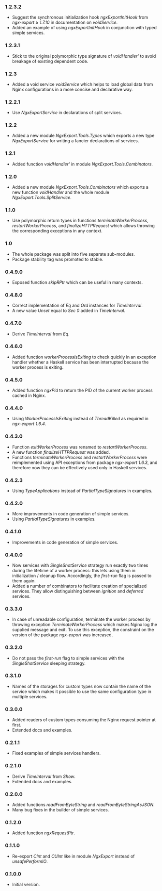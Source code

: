 ### 1.2.3.2

- Suggest the synchronous initialization hook *ngxExportInitHook* from
  *ngx-export &ge; 1.7.10* in documentation on *voidService*.
- Added an example of using *ngxExportInitHook* in conjunction with typed simple
  services.

### 1.2.3.1

- Stick to the original polymorphic type signature of *voidHandler'* to avoid
  breakage of existing dependent code.

### 1.2.3

- Added a void service *voidService* which helps to load global data from Nginx
  configurations in a more concise and declarative way.

### 1.2.2.1

- Use *NgxExportService* in declarations of split services.

### 1.2.2

- Added a new module *NgxExport.Tools.Types* which exports a new type
  *NgxExportService* for writing a fancier declarations of services.

### 1.2.1

- Added function *voidHandler'* in module *NgxExport.Tools.Combinators*.

### 1.2.0

- Added a new module *NgxExport.Tools.Combinators* which exports a new function
  *voidHandler* and the whole module *NgxExport.Tools.SplitService*.

### 1.1.0

- Use polymorphic return types in functions *terminateWorkerProcess*,
  *restartWorkerProcess*, and *finalizeHTTPRequest* which allows throwing the
  corresponding exceptions in any context.

### 1.0

- The whole package was split into five separate sub-modules.
- Package stability tag was promoted to stable.

### 0.4.9.0

- Exposed function *skipRPtr* which can be useful in many contexts.

### 0.4.8.0

- Correct implementation of *Eq* and *Ord* instances for *TimeInterval*.
- A new value *Unset* equal to *Sec 0* added in *TimeInterval*.

### 0.4.7.0

- Derive *TimeInterval* from *Eq*.

### 0.4.6.0

- Added function *workerProcessIsExiting* to check quickly in an exception
  handler whether a Haskell service has been interrupted because the worker
  process is exiting.

### 0.4.5.0

- Added function *ngxPid* to return the PID of the current worker process
  cached in Nginx.

### 0.4.4.0

- Using *WorkerProcessIsExiting* instead of *ThreadKilled* as required in
  *ngx-export 1.6.4*.

### 0.4.3.0

- Function *exitWorkerProcess* was renamed to *restartWorkerProcess*.
- A new function *finalizeHTTPRequest* was added.
- Functions *terminateWorkerProcess* and *restartWorkerProcess* were
  reimplemented using API exceptions from package *ngx-export 1.6.3*, and
  therefore now they can be effectively used only in Haskell services.

### 0.4.2.3

- Using *TypeApplications* instead of *PartialTypeSignatures* in examples.

### 0.4.2.0

- More improvements in code generation of simple services.
- Using *PartialTypeSignatures* in examples.

### 0.4.1.0

- Improvements in code generation of simple services.

### 0.4.0.0

- Now services with *SingleShotService* strategy run exactly two times during
  the lifetime of a worker process: this lets using them in initialization /
  cleanup flow. Accordingly, the *first-run* flag is passed to them again.
- Added a number of combinators to facilitate creation of specialized services.
  They allow distinguishing between *ignition* and *deferred* services.

### 0.3.3.0

- In case of unreadable configuration, terminate the worker process by throwing
  exception *TerminateWorkerProcess* which makes Nginx log the supplied message
  and exit. To use this exception, the constraint on the version of the package
  *ngx-export* was increased.

### 0.3.2.0

- Do not pass the *first-run* flag to simple services with the
  *SingleShotService* sleeping strategy.

### 0.3.1.0

- Names of the storages for custom types now contain the name of the service
  which makes it possible to use the same configuration type in multiple
  services.

### 0.3.0.0

- Added readers of custom types consuming the Nginx request pointer at first.
- Extended docs and examples.

### 0.2.1.1

- Fixed examples of simple services handlers.

### 0.2.1.0

- Derive *TimeInterval* from *Show*.
- Extended docs and examples.

### 0.2.0.0

- Added functions *readFromByteString* and *readFromByteStringAsJSON*.
- Many bug fixes in the builder of simple services.

### 0.1.2.0

- Added function *ngxRequestPtr*.

### 0.1.1.0

- Re-export *CInt* and *CUInt* like in module *NgxExport* instead of
  *unsafePerformIO*.

### 0.1.0.0

- Initial version.

